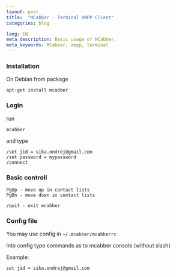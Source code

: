 ```yaml
---
layout: post
title:  "MCabber - Terminal XMPP Client"
categories: blog

lang: EN
meta_description: Basic usage of MCabber.
meta_keywords: MCabeer, xmpp, terminal
---
```


### Installation

On Debian from package

```
apt-get install mcabber
```

### Login

run

```
mcabber
```

and type

```
/set jid = sika.ondrej@gmail.com
/set password = mypassword
/connect
```

### Basic controll

```
PgUp - move up in contact lists
PgDn - move down in contact lists

/quit - exit mcabber
```

### Config file

You may use config in `~/.mcabber/mcabberrc`

Into config type commands as to mcabber console (without slash)

Example:

```
set jid = sika.ondrej@gmail.com
```
